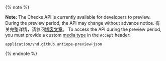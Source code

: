 {% note %}

**Note:** The Checks API is currently available for developers to preview. During the preview period, the API may change without advance notice. 有关完整详情，请参阅[博客文章](https://developer.github.com/changes/2018-05-07-new-checks-api-public-beta/)。 To access the API during the preview period, you must provide a custom [media type](/v3/media) in the `Accept` header:

```
application/vnd.github.antiope-preview+json
```

{% endnote %}
